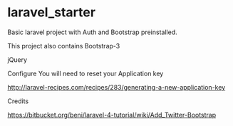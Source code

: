 laravel_starter
===============

Basic laravel project with Auth and Bootstrap preinstalled.

This project also contains Bootstrap-3

jQuery


Configure 
You will need to reset your Application key

http://laravel-recipes.com/recipes/283/generating-a-new-application-key




Credits 

https://bitbucket.org/beni/laravel-4-tutorial/wiki/Add_Twitter-Bootstrap


